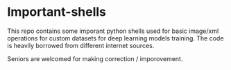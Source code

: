 # Important-shells

This repo contains some imporant python shells used for basic image/xml operations for custom datasets for deep learning models training.
The code is heavily borrowed from different internet sources. 

Seniors are welcomed for making correction / imporovement.
